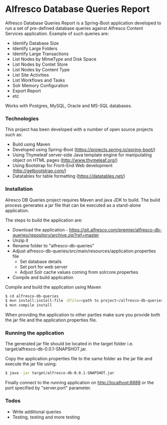 # Alfresco Database Queries Report

Alfresco Database Queries Report is a Spring-Boot application developed to run a set of pre-defined database queries against Alfresco Content Services application. Example of such queries are:
  - Identify Database Size
  - Identify Large Folders
  - Identify Large Transactions
  - List Nodes by MimeType and Disk Space
  - List Nodes by Contet Store
  - List Nodes by Content Type
  - List Site Activities
  - List Workflows and Tasks
  - Solr Memory Configuration
  - Export Report
  - etc

  Works with Postgres, MySQL, Oracle and MS-SQL databases.

### Technologies

This project has been developed with a number of open source projects such as:
  - Build using Maven
  - Developed using Spring-Boot (https://projects.spring.io/spring-boot/)
  - Using Thymeleaf server-side Java template engine for manipulating object on HTML pages (http://www.thymeleaf.org/)
  - Using Bootstrap for Front-End Web development (http://getbootstrap.com/)
  - Datatables for table formatting (https://datatables.net/)


### Installation

Alresco DB Queries project requires Maven and java JDK to build. The build process generates a jar file that can be executed as a stand-alone application.

The steps to build the application are:
 - Download the application - https://git.alfresco.com/premier/alfresco-db-queries/repository/archive.zip?ref=master
 - Unzip it
 - Rename folder to "alfresco-db-queries"
 - Adjust alfresco-db-queries/src/main/resources/application.properties file
    - Set database details
    - Set port for web server
    - Adjust Solr cache values coming from solrcore.properties
 - Compile and build application

Compile and build the application using Maven
```sh
$ cd alfresco-db-queries
$ mvn install:install-file -Dfile=<path to project>/alfresco-db-queries/lib/ojdbc6.jar -DgroupId=com.oracle -DartifactId=ojdbc6 -Dversion=11.2.0.3 -Dpackaging=jar
$ mvn compile install
```

When providing the application to other parties make sure you provide both the jar file and the application.properties file.

### Running the application

The generated jar file should be located in the target folder i.e. target/alfresco-db-0.0.1-SNAPSHOT.jar.

Copy the application.properties file to the same folder as the jar file and execute the jar file using:

```sh
$ java -jar target/alfresco-db-0.0.1-SNAPSHOT.jar
```
Finally connect to the running application on [http://localhost:8888](http://localhost:8888) or the port specified by "server.port" parameter. 

### Todos

 - Write additional queries
 - Testing, testing and more testing

